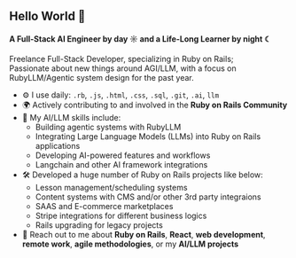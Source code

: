 ## Hello World 👋

#### A Full-Stack AI Engineer by day ☼ and a Life-Long Learner by night ☾

Freelance Full-Stack Developer, specializing in Ruby on Rails;<br>
Passionate about new things around AGI/LLM, with a focus on RubyLLM/Agentic system design for the past year.<br>

- ⚙️ I use daily: `.rb`, `.js`, `.html`, `.css`, `.sql`, `.git`, `.ai`, `llm`
- 🌍 Actively contributing to and involved in the **Ruby on Rails Community**
- 🤖 My AI/LLM skills include:
    - Building agentic systems with RubyLLM
    - Integrating Large Language Models (LLMs) into Ruby on Rails applications
    - Developing AI-powered features and workflows
    - Langchain and other AI framework integrations
- 🛠️ Developed a huge number of Ruby on Rails projects like below:
    - Lesson management/scheduling systems
    - Content systems with CMS and/or other 3rd party integraions
    - SAAS and E-commerce marketplaces
    - Stripe integrations for different business logics
    - Rails upgrading for legacy projects
- 💬 Reach out to me about **Ruby on Rails**, **React**, **web development**, **remote work**, **agile methodologies**, or my **AI/LLM projects**
